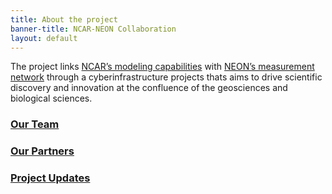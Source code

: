 ```yaml
---
title: About the project
banner-title: NCAR-NEON Collaboration
layout: default  
---
```

The project links [NCAR’s modeling capabilities](https://www.cesm.ucar.edu/) with [NEON’s measurement network](https://www.neonscience.org/) through a cyberinfrastructure projects thats aims to drive scientific discovery and innovation at the confluence of the geosciences and biological sciences.

### [Our Team](team.html)

### [Our Partners](partners.html)

### [Project Updates](updates.html)

